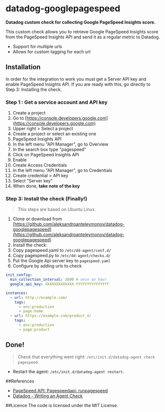 # datadog-googlepagespeed
**Datadog custom check for collecting Google PageSpeed Insights score.**

This custom check allows you to retrieve Google PageSpeed Insights score from the PageSpeed Insights API and send it as a regular metric to Datadog.

- Support for multiple urls
- Allows for custom tagging for each url

## Installation
In order for the integration to work you must get a Server API key and enable PageSpeed Insights API. 
If you are ready with this, go directly to Step 3: Installing the check.

### Step 1 : Get a service account and API key
1. Create a project
  1. Go to [https://console.developers.google.com](https://console.developers.google.com)
  2. Upper right > Select a project
  3. Create a project or select an existing one
2. PageSpeed Insights API
  1. In the left menu "API Manager", go to Overview
  2. In the search box type "pagespeed"
  3. Click on PageSpeed Insights API
  4. Enable
3. Create Access Credentials
  1. In the left menu "API Manager", go to Credentials
  2. Create credential > API key
  3. Select "Server key"
  5. When done, **take note of the key**

### Step 3: Install the check (Finally!)
> This steps are based on Ubuntu Linux.

1. Clone or download from [https://github.com/aleksandrpanteleymonov/datadog-googlepagespeed](https://github.com/aleksandrpanteleymonov/datadog-googlepagespeed)
2. Install the check:
  1. Copy pagespeed.yaml to `/etc/dd-agent/conf.d/`
  2. Copy pagespeed.py to `/etc/dd-agent/checks.d/`
  3. Put the Google Api server key to `pagespeed.yaml`
3. Configure by adding urls to check
```yaml
init_config:
  min_collection_interval: 3600 # once an hour
  google_api_key: XXXXXXXXXXXXX-YYYYYYYYYYYYYYY

instances:
  - url: http://example.com/
    tags:
      - env:production
      - page:home
  - url: https://example.com/product_X/
    tags:
      - env:production
      - page:product
```

## Done!

> Check that everything went right: `/etc/init.d/datadog-agent check pagespeed`.

* Restart the agent: `/etc/init.d/datadog-agent restart`.


##References
- [PageSpeed API: Pagespeedapi: runpagespeed](https://developers.google.com/speed/docs/insights/v2/reference/pagespeedapi/runpagespeed)
- [Datadog - Writing an Agent Check](http://docs.datadoghq.com/guides/agent_checks/)


##Licence
The code is licensed under the MIT License.
